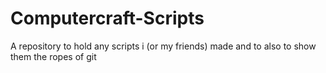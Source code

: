 # Computercraft-Scripts
A repository to hold any scripts i (or my friends) made and to also to show them the ropes of git
